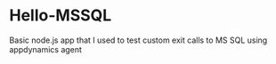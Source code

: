 # Hello-MSSQL
Basic node.js app that I used to test custom exit calls to MS SQL using appdynamics agent
